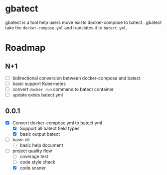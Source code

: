 # gbatect

gbatect is a tool help users move exists docker-compose to batect .
gbatect take the `docker-compose.yml` and translates it to `batect.yml`.


# Roadmap


## N+1 

- [ ] bidirectional conversion between docker-compose and batect
- [ ] basic support Kubernetes 
- [ ] convert `docker run` command to batect container
- [ ] update exists batect.yml

## 0.0.1

- [x] Convert docker-compose.yml to batect.yml
	- [x] Support all batect field types
	- [x] basic output batect
- [ ] basic cli
	- [ ] basic help document
- [ ] project quality flow
	- [ ] coverage test
	- [ ] code style check
	- [x] code scaner
